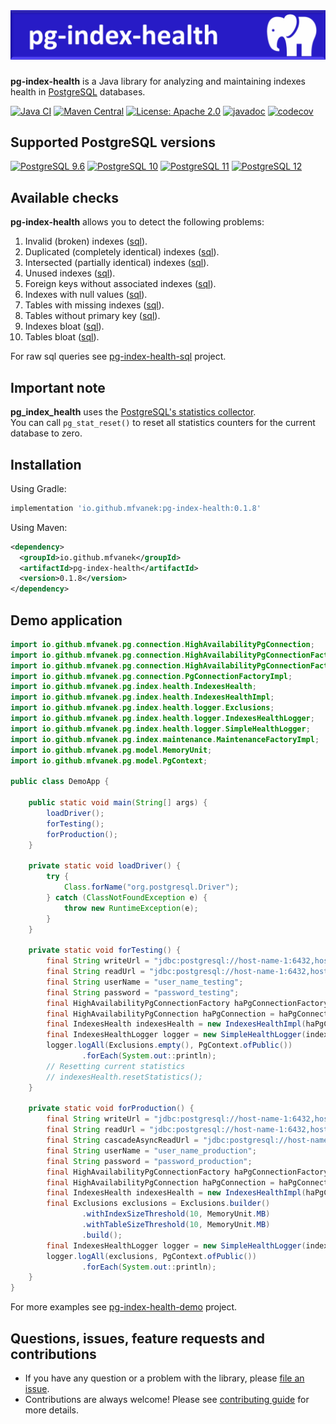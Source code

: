 # ![pg-index-health](https://github.com/mfvanek/pg-index-health/blob/master/logo.png "pg-index-health")
**pg-index-health** is a Java library for analyzing and maintaining indexes health in [PostgreSQL](https://www.postgresql.org/) databases.

[![Java CI](https://github.com/mfvanek/pg-index-health/workflows/Java%20CI/badge.svg)](https://github.com/mfvanek/pg-index-health/actions "Java CI")
[![Maven Central](https://img.shields.io/maven-central/v/io.github.mfvanek/pg-index-health.svg)](https://search.maven.org/artifact/io.github.mfvanek/pg-index-health/ "Maven Central")
[![License: Apache 2.0](https://img.shields.io/badge/License-Apache%202.0-blue.svg)](https://github.com/mfvanek/pg-index-health/blob/master/LICENSE "Apache License 2.0")
[![javadoc](https://javadoc.io/badge2/io.github.mfvanek/pg-index-health/javadoc.svg)](https://javadoc.io/doc/io.github.mfvanek/pg-index-health "javadoc")
[![codecov](https://codecov.io/gh/mfvanek/pg-index-health/branch/master/graph/badge.svg)](https://codecov.io/gh/mfvanek/pg-index-health)

## Supported PostgreSQL versions
[![PostgreSQL 9.6](https://img.shields.io/badge/PostgreSQL-9.6-green.svg)](https://www.postgresql.org/about/news/1703/ "PostgreSQL 9.6")
[![PostgreSQL 10](https://img.shields.io/badge/PostgreSQL-10-green.svg)](https://www.postgresql.org/about/news/1786/ "PostgreSQL 10")
[![PostgreSQL 11](https://img.shields.io/badge/PostgreSQL-11-green.svg)](https://www.postgresql.org/about/news/1894/ "PostgreSQL 11")
[![PostgreSQL 12](https://img.shields.io/badge/PostgreSQL-12-green.svg)](https://www.postgresql.org/about/news/1976/ "PostgreSQL 12")

## Available checks
**pg-index-health** allows you to detect the following problems:
1. Invalid (broken) indexes ([sql](https://github.com/mfvanek/pg-index-health-sql/blob/master/sql/invalid_indexes.sql)).
1. Duplicated (completely identical) indexes ([sql](https://github.com/mfvanek/pg-index-health-sql/blob/master/sql/duplicated_indexes.sql)).
1. Intersected (partially identical) indexes ([sql](https://github.com/mfvanek/pg-index-health-sql/blob/master/sql/intersected_indexes.sql)).
1. Unused indexes ([sql](https://github.com/mfvanek/pg-index-health-sql/blob/master/sql/unused_indexes.sql)).
1. Foreign keys without associated indexes ([sql](https://github.com/mfvanek/pg-index-health-sql/blob/master/sql/foreign_keys_without_index.sql)).
1. Indexes with null values ([sql](https://github.com/mfvanek/pg-index-health-sql/blob/master/sql/indexes_with_null_values.sql)).
1. Tables with missing indexes ([sql](https://github.com/mfvanek/pg-index-health-sql/blob/master/sql/tables_with_missing_indexes.sql)).
1. Tables without primary key ([sql](https://github.com/mfvanek/pg-index-health-sql/blob/master/sql/tables_without_primary_key.sql)).
1. Indexes bloat ([sql](https://github.com/mfvanek/pg-index-health-sql/blob/master/sql/bloated_indexes.sql)).
1. Tables bloat ([sql](https://github.com/mfvanek/pg-index-health-sql/blob/master/sql/bloated_tables.sql)).

For raw sql queries see [pg-index-health-sql](https://github.com/mfvanek/pg-index-health-sql) project.

## Important note
**pg_index_health** uses the [PostgreSQL's statistics collector](https://www.postgresql.org/docs/10/monitoring-stats.html).  
You can call `pg_stat_reset()` to reset all statistics counters for the current database to zero.

## Installation

Using Gradle:
```groovy
implementation 'io.github.mfvanek:pg-index-health:0.1.8'
```

Using Maven:
```xml
<dependency>
  <groupId>io.github.mfvanek</groupId>
  <artifactId>pg-index-health</artifactId>
  <version>0.1.8</version>
</dependency>
```

## Demo application
```java
import io.github.mfvanek.pg.connection.HighAvailabilityPgConnection;
import io.github.mfvanek.pg.connection.HighAvailabilityPgConnectionFactory;
import io.github.mfvanek.pg.connection.HighAvailabilityPgConnectionFactoryImpl;
import io.github.mfvanek.pg.connection.PgConnectionFactoryImpl;
import io.github.mfvanek.pg.index.health.IndexesHealth;
import io.github.mfvanek.pg.index.health.IndexesHealthImpl;
import io.github.mfvanek.pg.index.health.logger.Exclusions;
import io.github.mfvanek.pg.index.health.logger.IndexesHealthLogger;
import io.github.mfvanek.pg.index.health.logger.SimpleHealthLogger;
import io.github.mfvanek.pg.index.maintenance.MaintenanceFactoryImpl;
import io.github.mfvanek.pg.model.MemoryUnit;
import io.github.mfvanek.pg.model.PgContext;

public class DemoApp {

    public static void main(String[] args) {
        loadDriver();
        forTesting();
        forProduction();
    }

    private static void loadDriver() {
        try {
            Class.forName("org.postgresql.Driver");
        } catch (ClassNotFoundException e) {
            throw new RuntimeException(e);
        }
    }

    private static void forTesting() {
        final String writeUrl = "jdbc:postgresql://host-name-1:6432,host-name-2:6432,host-name-3:6432/db_name_testing?targetServerType=master&ssl=true&prepareThreshold=0&preparedStatementCacheQueries=0&sslmode=require";
        final String readUrl = "jdbc:postgresql://host-name-1:6432,host-name-2:6432,host-name-3:6432/db_name_testing?targetServerType=preferSlave&loadBalanceHosts=true&ssl=true&prepareThreshold=0&preparedStatementCacheQueries=0&sslmode=require";
        final String userName = "user_name_testing";
        final String password = "password_testing";
        final HighAvailabilityPgConnectionFactory haPgConnectionFactory = new HighAvailabilityPgConnectionFactoryImpl(new PgConnectionFactoryImpl());
        final HighAvailabilityPgConnection haPgConnection = haPgConnectionFactory.of(writeUrl, userName, password, readUrl);
        final IndexesHealth indexesHealth = new IndexesHealthImpl(haPgConnection, new MaintenanceFactoryImpl());
        final IndexesHealthLogger logger = new SimpleHealthLogger(indexesHealth);
        logger.logAll(Exclusions.empty(), PgContext.ofPublic())
                .forEach(System.out::println);
        // Resetting current statistics
        // indexesHealth.resetStatistics();
    }

    private static void forProduction() {
        final String writeUrl = "jdbc:postgresql://host-name-1:6432,host-name-2:6432,host-name-3:6432/db_name_production?ssl=true&targetServerType=master&prepareThreshold=0&preparedStatementCacheQueries=0&connectTimeout=2&socketTimeout=50&loginTimeout=10&sslmode=require";
        final String readUrl = "jdbc:postgresql://host-name-1:6432,host-name-2:6432,host-name-3:6432,host-name-4:6432,host-name-5:6432/db_name_production?ssl=true&targetServerType=preferSlave&loadBalanceHosts=true&prepareThreshold=0&preparedStatementCacheQueries=0&connectTimeout=2&socketTimeout=50&loginTimeout=10&sslmode=require";
        final String cascadeAsyncReadUrl = "jdbc:postgresql://host-name-6:6432/db_name_production?ssl=true&targetServerType=preferSlave&loadBalanceHosts=true&prepareThreshold=0&preparedStatementCacheQueries=0&connectTimeout=2&socketTimeout=50&loginTimeout=10&sslmode=require";
        final String userName = "user_name_production";
        final String password = "password_production";
        final HighAvailabilityPgConnectionFactory haPgConnectionFactory = new HighAvailabilityPgConnectionFactoryImpl(new PgConnectionFactoryImpl());
        final HighAvailabilityPgConnection haPgConnection = haPgConnectionFactory.of(writeUrl, userName, password, readUrl, cascadeAsyncReadUrl);
        final IndexesHealth indexesHealth = new IndexesHealthImpl(haPgConnection, new MaintenanceFactoryImpl());
        final Exclusions exclusions = Exclusions.builder()
                .withIndexSizeThreshold(10, MemoryUnit.MB)
                .withTableSizeThreshold(10, MemoryUnit.MB)
                .build();
        final IndexesHealthLogger logger = new SimpleHealthLogger(indexesHealth);
        logger.logAll(exclusions, PgContext.ofPublic())
                .forEach(System.out::println);
    }
}
```

For more examples see [pg-index-health-demo](https://github.com/mfvanek/pg-index-health-demo) project.

## Questions, issues, feature requests and contributions

 * If you have any question or a problem with the library, please [file an issue](https://github.com/mfvanek/pg-index-health/issues).
 * Contributions are always welcome! Please see [contributing guide](CONTRIBUTING.md) for more details.
